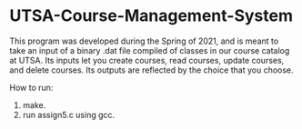 # UTSA-Course-Management-System
This program was developed during the Spring of 2021, and is meant to take an input of a binary .dat file compiled of classes in our course catalog at UTSA. 
Its inputs let you create courses, read courses, update courses, and delete courses. Its outputs are reflected by the choice that you choose.

How to run:
  1. make.
  2. run assign5.c using gcc.
